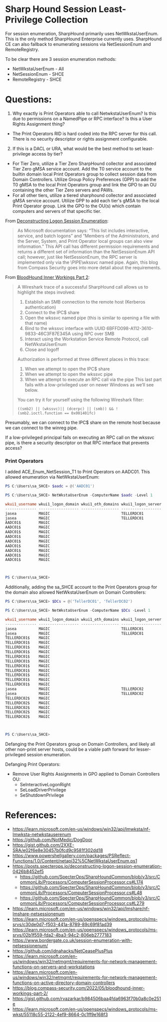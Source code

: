 # Sharp Hound Session Least-Privilege Collection

For session enumeration, SharpHound primarily uses NetWkstaUserEnum. This is the only method SharpHound Enterprise currently uses. SharpHound CE can also fallback to enumerating sessions via NetSessionEnum and RemoteRegistry.

To be clear there are 3 session enumeration methods:

- NetWkstaUserEnum - All
- NetSessionEnum - SHCE
- RemoteRegistry - SHCE

# Questions:

1. Why exactly is Print Operators able to call NetwkstaUserEnum? Is this due to permissions on a NamedPipe or RPC interface? Is this a User Rights Assignment thing?
  - The Print Operators RID is hard coded into the RPC server for this call.  There is no security descriptor or rights assignment configurable.
2. If this is a DACL or URA, what would be the best method to set least-privilege access by tier?
  - For Tier Zero, utilize a Tier Zero SharpHound collector and associated Tier Zero gMSA service account.  Add the T0 service account to the builtin domain local Print Operators group to collect session data from Domain Controllers. Utilize Group Policy Preferences (GPP) to add the T0 gMSA to the local Print Operators group and link the GPO to an OU containing the other Tier  Zero servers and PAWs.
  - For all other tiers, utilize a tiered sharphound collector and associated gMSA service account.  Utilize GPP to add each tier's gMSA to the local Print Operator group. Link the GPO to the OU(s) which contain computers and servers of that specific tier.


From [Deconstructing Logon Session Enumeration](https://posts.specterops.io/deconstructing-logon-session-enumeration-0426b8452ef5):

> As Microsoft documentation says: “This list includes interactive, service, and batch logons” and “Members of the Administrators, and the Server, System, and Print Operator local groups can also view information.” This API call has different permission requirements and returns a different set of information than the NetSessionEnum API call; however, just like NetSessionEnum, the RPC server is implemented only via the \PIPE\wkssvc named pipe. Again, this blog from Compass Security goes into more detail about the requirements.

From [BloodHound Inner Workings Part 2](https://blog.compass-security.com/2022/05/bloodhound-inner-workings-part-2/):

> A Wireshark trace of a successful SharpHound call allows us to highlight the steps involved:
>
> 1. Establish an SMB connection to the remote host (Kerberos authentication)
> 2. Connect to the IPC$ share
> 3. Open the wkssvc named pipe (this is similar to opening a file with that name)
> 4. Bind to the wkssvc interface with UUID 6BFFD098-A112-3610-9833-46C3F87E345A using RPC over SMB
> 5. Interact using the Workstation Service Remote Protocol, call NetWkstaUserEnum
> 6. Close and logoff
>
> Authorization is performed at three different places in this trace:
>
> 1.  When we attempt to open the IPC$ share
> 2.  When we attempt to open the wkssvc pipe
> 3.  When we attempt to execute an RPC call via the pipe
>     This last part fails with a low-privileged user on newer Windows as we’ll see below.
>
> You can try it for yourself using the following Wireshark filter:
>
> ```
> ((smb2) || (wkssvc)|| (dcerpc) || (smb)) && !(smb2.ioctl.function == 0x001401fc)
> ```

Presumably, we can connect to the IPC$ share on the remote host because we can connect to the winreg pipe.

If a low-privileged principal fails on executing an RPC call on the wkssvc pipe, is there a security descriptor on that RPC interface that prevents access?

### Print Operators

I added ACE_Enum_NetSession_T1 to Print Operators on AADC01. This allowed enumeration via NetWkstaUserEnum:

```PowerShell
PS C:\Users\sa_SHCE> $aadc = @('AADC01')

PS C:\Users\sa_SHCE> NetWkstaUserEnum -ComputerName $aadc -Level 1

wkui1_username wkui1_logon_domain wkui1_oth_domains wkui1_logon_server
-------------- ------------------ ----------------- ------------------
jasea          MAGIC                                TELLERDC01
jasea          MAGIC                                TELLERDC01
AADC01$        MAGIC
AADC01$        MAGIC
AADC01$        MAGIC
AADC01$        MAGIC
AADC01$        MAGIC
AADC01$        MAGIC
AADC01$        MAGIC
AADC01$        MAGIC
AADC01$        MAGIC



PS C:\Users\sa_SHCE>
```

Additionally, adding the sa_SHCE account to the Print Operators group for the domain also allowed NetWkstaUserEnum on Domain Controllers:

```PowerShell
PS C:\Users\sa_SHCE> $DCs = @('TellerDC01', 'TellerDC02')

PS C:\Users\sa_SHCE> NetWkstaUserEnum -ComputerName $DCs -Level 1

wkui1_username wkui1_logon_domain wkui1_oth_domains wkui1_logon_server
-------------- ------------------ ----------------- ------------------
jasea          MAGIC                                TELLERDC01
jasea          MAGIC                                TELLERDC01
TELLERDC01$    MAGIC
TELLERDC01$    MAGIC
TELLERDC01$    MAGIC
TELLERDC01$    MAGIC
TELLERDC01$    MAGIC
TELLERDC01$    MAGIC
TELLERDC01$    MAGIC
TELLERDC01$    MAGIC
TELLERDC01$    MAGIC
TELLERDC01$    MAGIC
TELLERDC01$    MAGIC
jasea          MAGIC                                TELLERDC02
jasea          MAGIC                                TELLERDC02
TELLERDC02$    MAGIC
TELLERDC02$    MAGIC
TELLERDC02$    MAGIC
TELLERDC02$    MAGIC
TELLERDC02$    MAGIC



PS C:\Users\sa_SHCE>
```

Defanging the Print Operators group on Domain Controllers, and likely all other non-print server hosts, could be a viable path forward for lesser-privileged session enumeration.

Defanging Print Operators:

- Remove User Rights Assignments in GPO applied to Domain Controllers OU:
  - SeInteractiveLogonRight
  - SeLoadDriverPrivilege
  - SeShutdownPrivilege

# References:

- https://learn.microsoft.com/en-us/windows/win32/api/lmwksta/nf-lmwksta-netwkstauserenum
- https://github.com/NotMedic/DogDoor
- https://gist.github.com/2XXE-SRA/e02f6e8e30457b0fcd9c9581f302dd18
- https://www.powershellgallery.com/packages/PSReflect-Functions/1.0/Content/netapi32%5CNetWkstaUserEnum.ps1
- https://posts.specterops.io/deconstructing-logon-session-enumeration-0426b8452ef5
  - https://github.com/SpecterOps/SharpHoundCommon/blob/v3/src/CommonLib/Processors/ComputerSessionProcessor.cs#L174
  - https://github.com/SpecterOps/SharpHoundCommon/blob/v3/src/CommonLib/Processors/ComputerSessionProcessor.cs#L48
  - https://github.com/SpecterOps/SharpHoundCommon/blob/v3/src/CommonLib/Processors/ComputerSessionProcessor.cs#L279
- https://learn.microsoft.com/en-us/windows/win32/api/lmshare/nf-lmshare-netsessionenum
- https://learn.microsoft.com/en-us/openspecs/windows_protocols/ms-srvs/c30de0d7-f503-441a-8789-89c69f81ad39
- https://learn.microsoft.com/en-us/openspecs/windows_protocols/ms-srvs/02b1f559-fda2-4ba3-94c2-806eb2777183
- https://www.bordergate.co.uk/session-enumeration-with-netsessionenum/
- https://github.com/idnahacks/NetCeasePlusPlus
- https://learn.microsoft.com/en-us/windows/win32/netmgmt/requirements-for-network-management-functions-on-servers-and-workstations
- https://learn.microsoft.com/en-us/windows/win32/netmgmt/requirements-for-network-management-functions-on-active-directory-domain-controllers
- https://blog.compass-security.com/2022/05/bloodhound-inner-workings-part-2/
- https://gist.github.com/rvazarkar/b984506baa4fda6963f70b0a8c0e251e
- https://learn.microsoft.com/en-us/openspecs/windows_protocols/ms-wkst/55118c55-2122-4ef9-8664-0c1ff9e168f3
